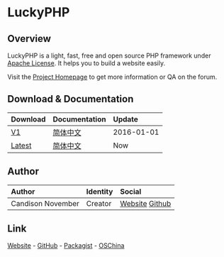 # LuckyPHP

## Overview

LuckyPHP is a light, fast, free and open source PHP framework under [Apache License](LICENSE). It helps you to build a website easily.

Visit the [Project Homepage](http://www.LuckyPHP.com/) to get more information or QA on the forum.

## Download & Documentation

| Download | Documentation | Update |
| :------- | :------------ | :----- |
| [V1](https://github.com/ShareAny/LuckyPHP/releases/tag/v1.0.0)    | [简体中文](system/documentation/1/SimplifiedChinese.md) | 2016-01-01 |
| [Latest](https://github.com/ShareAny/LuckyPHP/archive/master.zip) | [简体中文](system/documentation/1/SimplifiedChinese.md) | Now |

## Author

| Author            | Identity | Social |
| :---------------- | :------- | :----- |
| Candison November | Creator  | [Website](http://www.kandisheng.com/) [Github](https://github.com/KanDisheng) |

## Link

[Website](http://www.luckyphp.com) - [GitHub](https://github.com/ShareAny/LuckyPHP) - [Packagist](https://packagist.org/packages/shareany/luckyphp) - [OSChina](http://www.oschina.net/p/luckyphp)